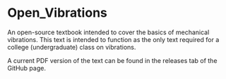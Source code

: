 # Open_Vibrations
An open-source textbook intended to cover the basics of mechanical vibrations. This text is intended to function as the only text required for a college (undergraduate) class on vibrations. 

A current PDF version of the text can be found in the releases tab of the GitHub page. 















